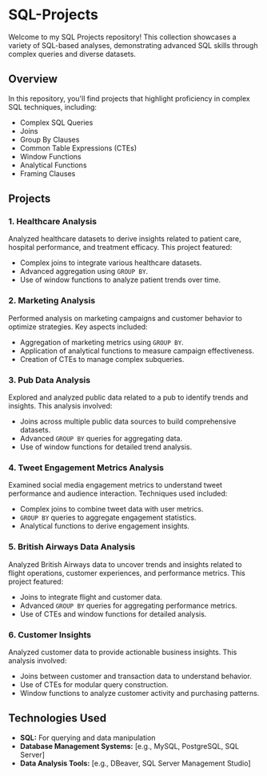 # SQL-Projects

Welcome to my SQL Projects repository! This collection showcases a variety of SQL-based analyses, demonstrating advanced SQL skills through complex queries and diverse datasets.

## Overview

In this repository, you'll find projects that highlight proficiency in complex SQL techniques, including:

- Complex SQL Queries
- Joins
- Group By Clauses
- Common Table Expressions (CTEs)
- Window Functions
- Analytical Functions
- Framing Clauses

## Projects

### 1. **Healthcare Analysis**

Analyzed healthcare datasets to derive insights related to patient care, hospital performance, and treatment efficacy. This project featured:
- Complex joins to integrate various healthcare datasets.
- Advanced aggregation using `GROUP BY`.
- Use of window functions to analyze patient trends over time.

### 2. **Marketing Analysis**

Performed analysis on marketing campaigns and customer behavior to optimize strategies. Key aspects included:
- Aggregation of marketing metrics using `GROUP BY`.
- Application of analytical functions to measure campaign effectiveness.
- Creation of CTEs to manage complex subqueries.

### 3. **Pub Data Analysis**

Explored and analyzed public data related to a pub to identify trends and insights. This analysis involved:
- Joins across multiple public data sources to build comprehensive datasets.
- Advanced `GROUP BY` queries for aggregating data.
- Use of window functions for detailed trend analysis.

### 4. **Tweet Engagement Metrics Analysis**

Examined social media engagement metrics to understand tweet performance and audience interaction. Techniques used included:
- Complex joins to combine tweet data with user metrics.
- `GROUP BY` queries to aggregate engagement statistics.
- Analytical functions to derive engagement insights.

### 5. **British Airways Data Analysis**

Analyzed British Airways data to uncover trends and insights related to flight operations, customer experiences, and performance metrics. This project featured:
- Joins to integrate flight and customer data.
- Advanced `GROUP BY` queries for aggregating performance metrics.
- Use of CTEs and window functions for detailed analysis.

### 6. **Customer Insights**

Analyzed customer data to provide actionable business insights. This analysis involved:
- Joins between customer and transaction data to understand behavior.
- Use of CTEs for modular query construction.
- Window functions to analyze customer activity and purchasing patterns.

## Technologies Used

- **SQL:** For querying and data manipulation
- **Database Management Systems:** [e.g., MySQL, PostgreSQL, SQL Server]
- **Data Analysis Tools:** [e.g., DBeaver, SQL Server Management Studio]
